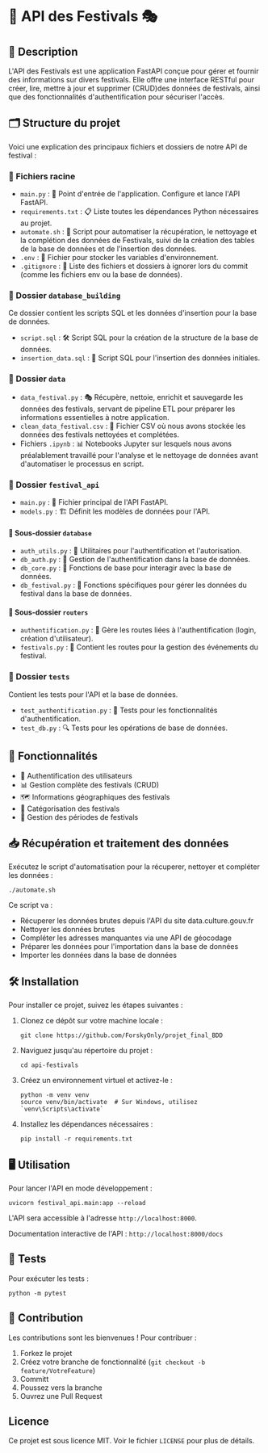 # 🎉 API des Festivals 🎭

## 📖 Description

L'API des Festivals est une application FastAPI conçue pour gérer et fournir des informations sur divers festivals. Elle offre une interface RESTful pour créer, lire, mettre à jour et supprimer (CRUD)des données de festivals, ainsi que des fonctionnalités d'authentification pour sécuriser l'accès.

## 🗂️ Structure du projet

Voici une explication des principaux fichiers et dossiers de notre API de festival :

### 📁 Fichiers racine

- `main.py` : 🚀 Point d'entrée de l'application. Configure et lance l'API FastAPI.
- `requirements.txt` : 📋 Liste toutes les dépendances Python nécessaires au projet.
- `automate.sh` : 🚀 Script pour automatiser la récupération, le nettoyage et la complétion des données de Festivals, suivi de la création des tables de la base de données et de l'insertion des données.
- `.env` : 🔑 Fichier pour stocker les variables d'environnement.
- `.gitignore` : 📂 Liste des fichiers et dossiers à ignorer lors du commit (comme les fichiers env ou la base de données).

### 📁 Dossier `database_building`

Ce dossier contient les scripts SQL et les données d'insertion pour la base de données.

- `script.sql` : 🛠️ Script SQL pour la création de la structure de la base de données.
- `insertion_data.sql` : 💾 Script SQL pour l'insertion des données initiales.

### 📁 Dossier `data`

- `data_festival.py` : 🎭 Récupère, nettoie, enrichit et sauvegarde les données des festivals, servant de pipeline ETL pour préparer les informations essentielles à notre application.
- `clean_data_festival.csv` : 🧹 Fichier CSV où nous avons stockée les données des festivals nettoyées et complétées.
- Fichiers `.ipynb` : 📊 Notebooks Jupyter sur lesquels nous avons préalablement travaillé pour l'analyse et le nettoyage de données avant d'automatiser le processus en script.

### 📁 Dossier `festival_api`

- `main.py` : 🌟 Fichier principal de l'API FastAPI.
- `models.py` : 🏗️ Définit les modèles de données pour l'API.

#### 📁 Sous-dossier `database`

- `auth_utils.py` : 🔐 Utilitaires pour l'authentification et l'autorisation.
- `db_auth.py` : 🔑 Gestion de l'authentification dans la base de données.
- `db_core.py` : 🧰 Fonctions de base pour interagir avec la base de données.
- `db_festival.py` : 🎪 Fonctions spécifiques pour gérer les données du festival dans la base de données.

#### 📁 Sous-dossier `routers`

- `authentification.py` : 🚪 Gère les routes liées à l'authentification (login, création d'utilisateur).
- `festivals.py` : 🎉 Contient les routes pour la gestion des événements du festival.

### 📁 Dossier `tests`

Contient les tests pour l'API et la base de données.

- `test_authentification.py` : 🧪 Tests pour les fonctionnalités d'authentification.
- `test_db.py` : 🔍 Tests pour les opérations de base de données.

## 🚀 Fonctionnalités

- 🔐 Authentification des utilisateurs
- 📊 Gestion complète des festivals (CRUD)
- 🗺️ Informations géographiques des festivals
- 🎨 Catégorisation des festivals
- 📅 Gestion des périodes de festivals

## 📥 Récupération et traitement des données

 Exécutez le script d'automatisation pour la récuperer, nettoyer et compléter les données :
   ```
   ./automate.sh
   ```
   Ce script va :
   - Récuperer les données brutes depuis l'API du site data.culture.gouv.fr
   - Nettoyer les données brutes
   - Compléter les adresses manquantes via une API de géocodage
   - Préparer les données pour l'importation dans la base de données
   - Importer les données dans la base de données


## 🛠️ Installation

Pour installer ce projet, suivez les étapes suivantes :

1. Clonez ce dépôt sur votre machine locale :
   ```
   git clone https://github.com/ForskyOnly/projet_final_BDD
   ```

2. Naviguez jusqu'au répertoire du projet :
   ```
   cd api-festivals
   ```

3. Créez un environnement virtuel et activez-le :
   ```
   python -m venv venv
   source venv/bin/activate  # Sur Windows, utilisez `venv\Scripts\activate`
   ```

4. Installez les dépendances nécessaires :
   ```
   pip install -r requirements.txt
   ```

## 🖥️ Utilisation

Pour lancer l'API en mode développement :

```
uvicorn festival_api.main:app --reload
```

L'API sera accessible à l'adresse `http://localhost:8000`.

Documentation interactive de l'API : `http://localhost:8000/docs`

## 🧪 Tests

Pour exécuter les tests :

```
python -m pytest
```

## 🤝 Contribution

Les contributions sont les bienvenues ! Pour contribuer :

1. Forkez le projet
2. Créez votre branche de fonctionnalité (`git checkout -b feature/VotreFeature`)
3. Committ
4. Poussez vers la branche 
5. Ouvrez une Pull Request

## Licence

Ce projet est sous licence MIT. Voir le fichier `LICENSE` pour plus de détails.

